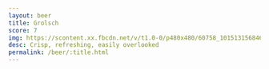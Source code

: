```yaml
---
layout: beer
title: Grolsch
score: 7
img: https://scontent.xx.fbcdn.net/v/t1.0-0/p480x480/60758_10151315684663745_854245528_n.jpg?oh=fbb0303212750d687e98e0db7e18d12d&oe=588A39A4
desc: Crisp, refreshing, easily overlooked
permalink: /beer/:title.html
---
```

